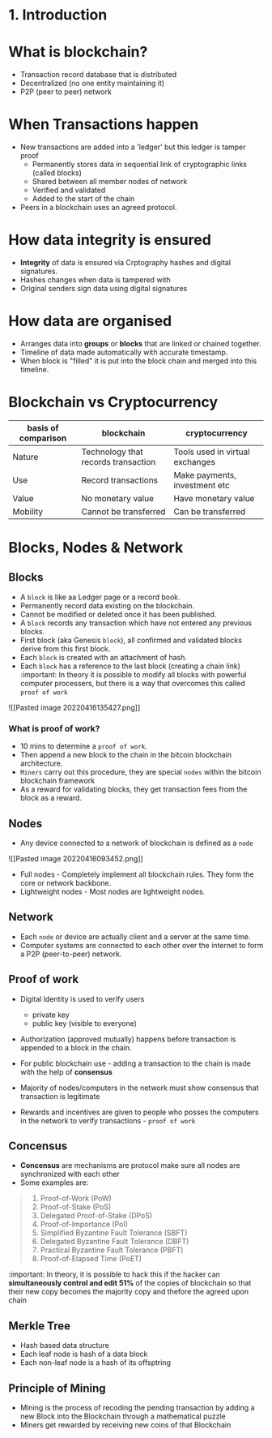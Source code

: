 # 1. Introduction
# What is blockchain?
- Transaction record database that is distributed
- Decentralized (no one entity maintaining it)
- P2P (peer to peer) network


# When Transactions happen
- New transactions are added into a 'ledger' but this ledger is tamper proof
	- Permanently stores data in sequential link of cryptographic links (called blocks)
	- Shared between all member nodes of network
	- Verified and validated
	- Added to the start of the chain
- Peers in a blockchain uses an agreed protocol.

# How data integrity is ensured
- **Integrity** of data is ensured via Crptography hashes and digital signatures.
- Hashes changes when data is tampered with
- Original senders sign data using digital signatures

# How data are organised
- Arranges data into **groups** or **blocks** that are linked or chained together.
- Timeline of data made automatically with accurate timestamp.
- When block is "filled" it is put into the block chain and merged into this timeline.


# Blockchain vs Cryptocurrency

| basis of comparison | blockchain | cryptocurrency | 
| -- | -- | -- |
| Nature | Technology that records transaction | Tools used in virtual exchanges |
| Use | Record transactions | Make payments, investment etc | 
| Value | No monetary value | Have monetary value | 
| Mobility | Cannot be transferred | Can be transferred | 


# Blocks, Nodes & Network
## Blocks 
- A `block` is like aa Ledger page or a record book. 
- Permanently record data existing on the blockchain. 
- Cannot be modified or deleted once it has been published. 
- A `block` records any transaction which have not entered any previous blocks.
- First block (aka Genesis `block`), all confirmed and validated blocks derive from this first block.
- Each `block` is created with an attachment of hash.
- Each `block` has a reference to the last block (creating a chain link)
:important: In theory it is possible to modify all blocks with powerful computer processers, but there is a way that overcomes this called `proof of work`

![[Pasted image 20220416135427.png]]

### What is proof of work?
- 10 mins to determine a `proof of work`.
- Then append a new block to the chain in the bitcoin blockchain architecture.
- `Miners` carry out this procedure, they are special `nodes` within the bitcoin blockchain framework
- As a reward for validating blocks, they get transaction fees from the block as a reward.

## Nodes
- Any device connected to a network of blockchain is defined as a `node`

![[Pasted image 20220416093452.png]]

- Full nodes - Completely implement all blockchain rules. They form the core or network backbone.
- Lightweight nodes - Most nodes are lightweight nodes.


## Network
- Each `node` or device are actually client and a server at the same time. 
- Computer systems are connected to each other over the internet to form a P2P (peer-to-peer) network.


## Proof of work
- Digital Identity is used to verify users
	- private key
	- public key (visible to everyone)

- Authorization (approved mutually) happens before transaction is appended to a block in the chain.
- For public blockchain use - adding a transaction to the chain is made with the help of **consensus**
- Majority of nodes/computers in the network must show consensus that transaction is legitimate
- Rewards and incentives are given to people who posses the computers in the network to verify transactions - `proof of work`

## Concensus
- **Concensus** are mechanisms are protocol make sure all nodes are synchronized with each other
- Some examples are:
> 1. Proof-of-Work (PoW)
> 2. Proof-of-Stake (PoS)
> 3. Delegated Proof-of-Stake (DPoS)
> 4. Proof-of-Importance (PoI)
> 5. Simplified Byzantine Fault Tolerance (SBFT)
> 6. Delegated Byzantine Fault Tolerance (DBFT)
> 7. Practical Byzantine Fault Tolerance (PBFT)
> 8. Proof-of-Elapsed Time (PoET)

:important: In theory, it is possible to hack this if the hacker can **simultaneously control and edit 51%** of the copies of blockchain so that their new copy becomes the majority copy and thefore the agreed upon chain 


## Merkle Tree
- Hash based data structure
- Each leaf node is hash of a data block
- Each non-leaf node is a hash of its offsptring


## Principle of Mining
- Mining is the process of recoding the pending transaction by adding a new Block into the Blockchain through a mathematical puzzle
- Miners get rewarded by receiving new coins of that Blockchain